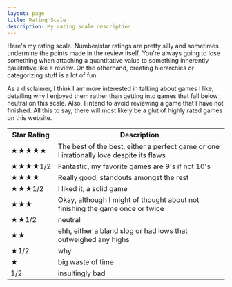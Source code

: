 ```yaml
---
layout: page
title: Rating Scale
description: My rating scale description
---
```


Here's my rating scale. Number/star ratings are pretty silly and sometimes undermine the points made in the review itself. You're always going to lose something when attaching a quantitative value to something inherently qaulitative like a review. On the otherhand, creating hierarchies or categorizing stuff is a lot of fun.

As a disclaimer, I think I am more interested in talking about games I like, detailing why I enjoyed them rather than getting into games that fall below neutral on this scale. Also, I intend to avoid reviewing a game that I have not finished. All this to say, there will most likely be a glut of highly rated games on this website.

| Star Rating  | Description |
| --- | --- |
| ★★★★★  | The best of the best, either a perfect game or one I irrationally love despite its flaws  |
| ★★★★1/2  | Fantastic, my favorite games are 9's if not 10's |
| ★★★★ | Really good, standouts amongst the rest |
| ★★★1/2 | I liked it, a solid game  |
| ★★★ | Okay, although I might of thought about not finishing the game once or twice |
| ★★1/2 | neutral |
| ★★ | ehh, either a bland slog or had lows that outweighed any highs |
| ★1/2 | why |
| ★ | big waste of time |
| 1/2 |insultingly bad |
